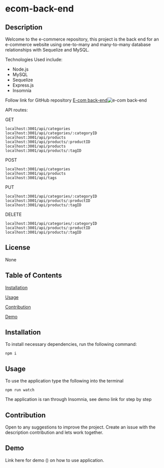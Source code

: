# ecom-back-end

## Description

Welcome to the e-commerce repository, this project is the back end for an e-commerce website using one-to-many and many-to-many database relationships with Sequelize and MySQL.

Technologies Used include:

- Node.js
- MySQL
- Sequelize
- Express.js
- Insomnia

Follow link for GitHub repository [E-com back-end](https://github.com/brandonlambrecht/social-network)![e-com back-end](./images/all-users.png)

API routes:

GET

    localhost:3001/api/categories
    localhost:3001/api/categories/:categoryID
    localhost:3001/api/products
    localhost:3001/api/products/:productID
    localhost:3001/api/products
    localhost:3001/api/products/:tagID

POST

    localhost:3001/api/categories
    localhost:3001/api/products
    localhost:3001/api/tags

PUT

    localhost:3001/api/categories/:categoryID
    localhost:3001/api/products/:productID
    localhost:3001/api/products/:tagID

DELETE

    localhost:3001/api/categories/:categoryID
    localhost:3001/api/products/:productID
    localhost:3001/api/products/:tagID

## License

None

## Table of Contents

[Installation](#installation)

[Usage](#usage)

[Contribution](#contribution)

[Demo](#demo)

## Installation

To install necessary dependencies, run the following command:

    npm i

## Usage

To use the application type the following into the terminal

    npm run watch

The application is ran through Insomnia, see demo link for step by step

## Contribution

Open to any suggestions to improve the project. Create an issue with the description contribution and lets work together.

## Demo

Link here for demo () on how to use application.
